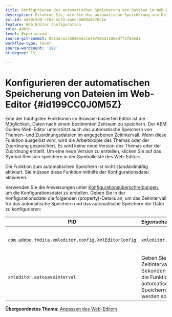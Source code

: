 ```yaml
---
title: Konfigurieren der automatischen Speicherung von Dateien im Web-Editor
description: Erfahren Sie, wie Sie die automatische Speicherung von Dateien im Web-Editor konfigurieren
exl-id: 4d99c3d8-cf6a-4cf3-aaec-9009a0376c1e
feature: Web Editor Configuration
role: Admin
level: Experienced
source-git-commit: 0513ecac38840a4cc649758bd1180edff1f8aed1
workflow-type: tm+mt
source-wordcount: '182'
ht-degree: 1%

---
```


# Konfigurieren der automatischen Speicherung von Dateien im Web-Editor {#id199CC0J0M5Z}

Eine der häufigsten Funktionen im Browser-basierten Editor ist die Möglichkeit, Daten nach einem bestimmten Zeitraum zu speichern. Der AEM Guides-Web-Editor unterstützt auch das automatische Speichern von Themen- und Zuordnungsdateien im angegebenen Zeitintervall. Wenn diese Funktion ausgelöst wird, wird die Arbeitskopie des Themas oder der Zuordnung gespeichert. Es wird keine neue Version des Themas oder der Zuordnung erstellt. Um eine neue Version zu erstellen, klicken Sie auf das Symbol Revision speichern in der Symbolleiste des Web-Editors.

Die Funktion zum automatischen Speichern ist nicht standardmäßig aktiviert. Sie müssen diese Funktion mithilfe der Konfigurationsdatei aktivieren.

Verwenden Sie die Anweisungen unter [Konfigurationsüberschreibungen](download-install-additional-config-override.md#), um die Konfigurationsdatei zu erstellen. Geben Sie in der Konfigurationsdatei die folgenden \(property\)-Details an, um das Zeitintervall für das automatische Speichern und das automatische Speichern der Datei zu konfigurieren:

| PID | Eigenschaftsschlüssel | Eigenschaftswert |
|---|------------|--------------|
| `com.adobe.fmdita.xmleditor.config.XmlEditorConfig` | `xmleditor.autosave` | Boolescher Wert \(true/false\).<br> **Standardwert**: false |
| `xmleditor.autosaveinterval` | Geben Sie das Zeitintervall in Sekunden an, in dem die Funktion für das automatische Speichern Trigger werden soll. |

**Übergeordnetes Thema:**[ Anpassen des Web-Editors](conf-web-editor.md)
